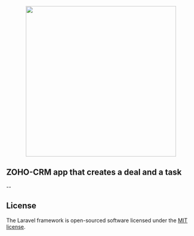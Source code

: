 <p align="center"><a href="https://laravel.com" target="_blank"><img src="https://raw.githubusercontent.com/laravel/art/master/logo-lockup/5%20SVG/2%20CMYK/1%20Full%20Color/laravel-logolockup-cmyk-red.svg" width="400"></a></p>


## ZOHO-CRM app that creates a deal and a task

--



## License

The Laravel framework is open-sourced software licensed under the [MIT license](https://opensource.org/licenses/MIT).
